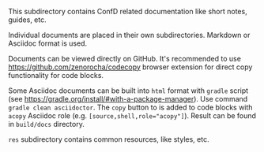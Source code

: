 This subdirectory contains ConfD related documentation like 
short notes, guides, etc.

Individual documents are placed in their own subdirectories. Markdown or
Asciidoc format is used.

Documents can be viewed directly on GitHub. It's recommended to use https://github.com/zenorocha/codecopy browser extension for direct copy functionality for code blocks. 

Some Asciidoc documents can be built into `html` format with 
`gradle` script (see https://gradle.org/install/#with-a-package-manager).
Use command `gradle clean asciidoctor`. The `copy` button to is added to code blocks with `acopy` Asciidoc role (e.g. `[source,shell,role="acopy"]`). Result can be found in `build/docs` directory.

`res` subdirectory contains common resources, like styles, etc. 
